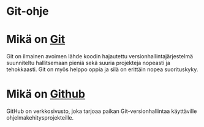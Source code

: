 # Git-ohje

# Mikä on [Git](https://git-scm.com/)
Git on ilmainen avoimen lähde koodin hajautettu versionhallintajärjestelmä suunniteltu hallitsemaan pieniä sekä suuria projekteja nopeasti ja tehokkaasti. Git on myös helppo oppia ja silä on erittäin nopea suorituskyky.
  
  
# Mikä on [Github](https://github.com/)
GitHub on verkkosivusto, joka tarjoaa paikan Git-versionhallintaa käyttäville ohjelmakehitysprojekteille.
